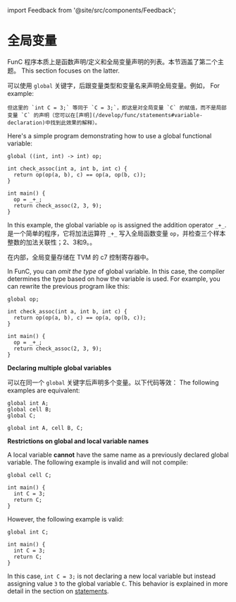 import Feedback from '@site/src/components/Feedback';

# 全局变量

FunC 程序本质上是函数声明/定义和全局变量声明的列表。本节涵盖了第二个主题。
This section focuses on the latter.

可以使用 `global` 关键字，后跟变量类型和变量名来声明全局变量。例如， For example:

```func
但这里的 `int C = 3;` 等同于 `C = 3;`，即这是对全局变量 `C` 的赋值，而不是局部变量 `C` 的声明（您可以在[声明](/develop/func/statements#variable-declaration)中找到此效果的解释）。
```

Here's a simple program demonstrating how to use a global functional variable:

```func
global ((int, int) -> int) op;

int check_assoc(int a, int b, int c) {
  return op(op(a, b), c) == op(a, op(b, c));
}

int main() {
  op = _+_;
  return check_assoc(2, 3, 9);
}
```

In this example, the global variable `op` is assigned the addition operator `_+_`. 是一个简单的程序，它将加法运算符 `_+_` 写入全局函数变量 `op`，并检查三个样本整数的加法关联性；2、3和9。。

在内部，全局变量存储在 TVM 的 c7 控制寄存器中。

In FunC, you can _omit the type_ of global variable.
In this case, the compiler determines the type based on how the variable is used.
For example, you can rewrite the previous program like this:

```func
global op;

int check_assoc(int a, int b, int c) {
  return op(op(a, b), c) == op(a, op(b, c));
}

int main() {
  op = _+_;
  return check_assoc(2, 3, 9);
}
```

**Declaring multiple global variables**

可以在同一个 `global` 关键字后声明多个变量。以下代码等效：
The following examples are equivalent:

```func
global int A;
global cell B;
global C;
```

```func
global int A, cell B, C;
```

**Restrictions on global and local variable names**

A local variable **cannot** have the same name as a previously declared global variable. The following example is invalid and will not compile:

```func
global cell C;

int main() {
  int C = 3;
  return C;
}
```

However, the following example is valid:

```func
global int C;

int main() {
  int C = 3;
  return C;
}
```

In this case, `int C = 3;` is not declaring a new local variable
but instead assigning value `3` to the global variable `C`.
This behavior is explained in more detail in the section on [statements](/v3/documentation/smart-contracts/func/docs/statements#variable-declaration). <Feedback />

